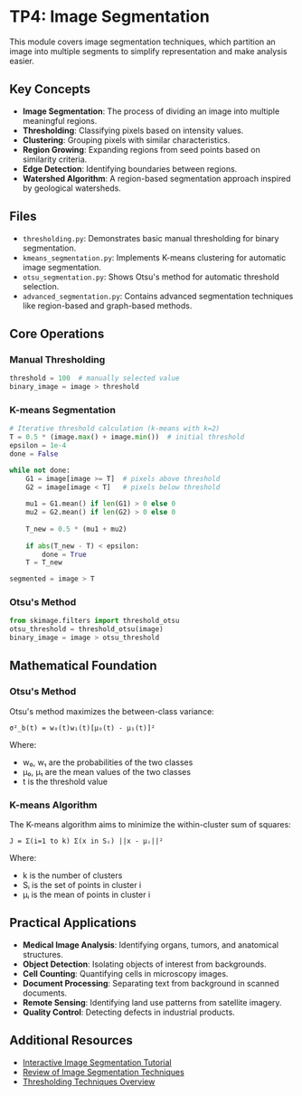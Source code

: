 # TP4: Image Segmentation

This module covers image segmentation techniques, which partition an image into multiple segments to simplify representation and make analysis easier.

## Key Concepts

- **Image Segmentation**: The process of dividing an image into multiple meaningful regions.
- **Thresholding**: Classifying pixels based on intensity values.
- **Clustering**: Grouping pixels with similar characteristics.
- **Region Growing**: Expanding regions from seed points based on similarity criteria.
- **Edge Detection**: Identifying boundaries between regions.
- **Watershed Algorithm**: A region-based segmentation approach inspired by geological watersheds.

## Files

- `thresholding.py`: Demonstrates basic manual thresholding for binary segmentation.
- `kmeans_segmentation.py`: Implements K-means clustering for automatic image segmentation.
- `otsu_segmentation.py`: Shows Otsu's method for automatic threshold selection.
- `advanced_segmentation.py`: Contains advanced segmentation techniques like region-based and graph-based methods.

## Core Operations

### Manual Thresholding
```python
threshold = 100  # manually selected value
binary_image = image > threshold
```

### K-means Segmentation
```python
# Iterative threshold calculation (k-means with k=2)
T = 0.5 * (image.max() + image.min())  # initial threshold
epsilon = 1e-4
done = False

while not done:
    G1 = image[image >= T]  # pixels above threshold
    G2 = image[image < T]   # pixels below threshold
    
    mu1 = G1.mean() if len(G1) > 0 else 0
    mu2 = G2.mean() if len(G2) > 0 else 0
    
    T_new = 0.5 * (mu1 + mu2)
    
    if abs(T_new - T) < epsilon:
        done = True
    T = T_new

segmented = image > T
```

### Otsu's Method
```python
from skimage.filters import threshold_otsu
otsu_threshold = threshold_otsu(image)
binary_image = image > otsu_threshold
```

## Mathematical Foundation

### Otsu's Method
Otsu's method maximizes the between-class variance:

```
σ²_b(t) = w₀(t)w₁(t)[μ₀(t) - μ₁(t)]²
```

Where:
- w₀, w₁ are the probabilities of the two classes
- μ₀, μ₁ are the mean values of the two classes
- t is the threshold value

### K-means Algorithm
The K-means algorithm aims to minimize the within-cluster sum of squares:

```
J = Σ(i=1 to k) Σ(x in Sᵢ) ||x - μᵢ||²
```

Where:
- k is the number of clusters
- Sᵢ is the set of points in cluster i
- μᵢ is the mean of points in cluster i

## Practical Applications

- **Medical Image Analysis**: Identifying organs, tumors, and anatomical structures.
- **Object Detection**: Isolating objects of interest from backgrounds.
- **Cell Counting**: Quantifying cells in microscopy images.
- **Document Processing**: Separating text from background in scanned documents.
- **Remote Sensing**: Identifying land use patterns from satellite imagery.
- **Quality Control**: Detecting defects in industrial products.

## Additional Resources

- [Interactive Image Segmentation Tutorial](https://scikit-image.org/docs/stable/auto_examples/applications/plot_coins_segmentation.html)
- [Review of Image Segmentation Techniques](https://www.sciencedirect.com/science/article/pii/S2090447914000355)
- [Thresholding Techniques Overview](https://scikit-image.org/docs/stable/auto_examples/segmentation/plot_thresholding.html) 